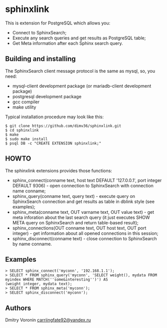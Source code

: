 # sphinxlink

This is extension for PostgreSQL which allows you:
* Connect to SphinxSearch;
* Execute any search queries and get results as PostgreSQL table;
* Get Meta information after each Sphinx search query.

## Building and installing

The SphinxSearch client message protocol is the same as mysql, so, you need:
* mysql-client development package (or mariadb-client development package)
* postgresql development package
* gcc compiler
* make utility

Typical installation procedure may look like this:
    
    $ git clone https://github.com/dimv36/sphinxlink.git
    $ cd sphinxlink
    $ make
    $ sudo make install
    $ psql DB -c "CREATE EXTENSION sphinxlink;"

## HOWTO

The sphinxlink extensions provides those functions:

* sphinx_connect(conname text, host text DEFAULT '127.0.0.1', port integer DEFAULT 9306) - open connection to SphinxSearch with connection name conname;
* sphinx_query(conname text, query text) - execute query on SphinxSearch connection and get results as table in dblink style (see examples);
* sphinx_meta(conname text, OUT varname text, OUT value text) - get meta inforation about the last search query (it just executes SHOW META query on SphinxSearch and return table-based result);
* sphinx_connections(OUT conname text, OUT host text, OUT port integer) - get information about all opened connections in this session;
* sphinx_disconnect(conname text) - close connection to SphinxSearch by name conname.

## Examples

    > SELECT sphinx_connect('myconn', '192.168.1.1');
    > SELECT * FROM sphinx_query('myconn', 'SELECT weight(), mydata FROM myindex WHERE MATCH(''some&interesting'')') AS 
    (weight integer, mydata text);
    > SELECT * FROM sphinx_meta('myconn');
    > SELECT sphinx_disconnect('myconn');
    
## Authors
Dmitry Voronin <carriingfate92@yandex.ru>
